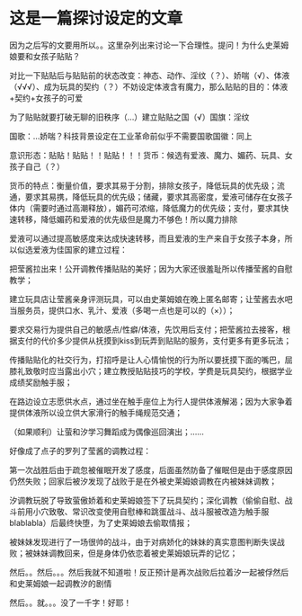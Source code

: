 # 这是一篇探讨设定的文章

因为之后写的文要用所以。。这里杂列出来讨论一下合理性。提问！为什么史莱姆娘要和女孩子贴贴？

对比一下贴贴后与贴贴前的状态改变：神态、动作、淫纹（？）、娇喘（√）、体液（√√√）、成为玩具的契约（？）不妨设定体液含有魔力，那么贴贴的目的：体液+契约+女孩子的可爱

为了贴贴就要打破无聊的旧秩序（…）建立贴贴之国（√）国旗：淫纹

国歌：…娇喘？科技背景设定在工业革命前似乎不需要国歌国徽：同上

意识形态：贴贴！贴贴！！贴贴！！！货币：候选有爱液、魔力、媚药、玩具、女孩子自己（？）

货币的特点：衡量价值，要求其易于分割，排除女孩子，降低玩具的优先级；流通，要求其易携，降低玩具的优先级；储藏，要求其高密度，爱液可储存在女孩子体内（需要时通过高潮释放），媚药可浓缩，降低魔力的优先级；支付，要求其快速转移，降低媚药和爱液的优先级但是魔力不够色！所以魔力排除

爱液可以通过提高敏感度来达成快速转移，而且爱液的生产来自于女孩子本身，所以似选爱液为佳国家的建立过程：

把莹酱拉出来！公开调教传播贴贴的美好；因为大家还很羞耻所以传播莹酱的自慰教学；

建立玩具店让莹酱亲身评测玩具，可以由史莱姆娘在晚上匿名邮寄；让莹酱去水吧当服务员，提供口水、乳汁、爱液（多喝一点也是可以的（×））；

要求交易行为提供自己的敏感点/性癖/体液，先饮用后支付；把莹酱拉去接客，根据支付的代价多少提供从抚摸到kiss到玩弄到贴贴的服务，支付更多有更多玩法；

传播贴贴化的社交行为，打招呼是让人心情愉悦的行为所以要抚摸下面的嘴巴，屈膝礼致敬时应当露出小穴；建立教授贴贴技巧的学校，学费是玩具契约，根据学业成绩奖励触手服；

在路边设立志愿供水点，通过坐在触手座位上为行人提供体液解渴；因为大家争着提供体液所以设立供大家滑行的触手绳规范交通；

（如果顺利）让萤和汐学习舞蹈成为偶像巡回演出；……

好像成了点子的罗列了莹酱的调教过程：

第一次战胜后由于疏忽被催眠开发了感度，后面虽然防备了催眠但是由于感度原因仍然失败；回家后被汐发现了战败于是在外被史莱姆娘调教在内被妹妹调教；

汐调教玩脱了导致萤傲娇着和史莱姆娘签下了玩具契约；深化调教（偷偷自慰、战斗前用小穴致敬、常识改变使用自慰棒和跳蛋战斗、战斗服被改造为触手服blablabla）后最终快堕，为了史莱姆娘去偷取情报；

被妹妹发现进行了一场很帅的战斗，由于对病娇化的妹妹的真实意图判断失误战败；被妹妹调教回来，但是身体仍依恋着被史莱姆娘玩弄的记忆；

然后。。然后。。。然后我就不知道啦！反正预计是再次战败后拉着汐一起被俘然后和史莱姆娘一起调教汐的剧情

然后。。就。。。没了一千字！好耶！

